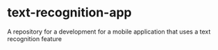# text-recognition-app
A repository for a development for a mobile application that uses a text recognition feature
